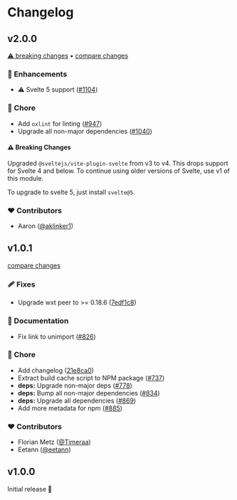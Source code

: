 # Changelog

## v2.0.0

[⚠️ breaking changes](https://wxt.dev/guide/upgrade-guide/wxt) &bull; [compare changes](https://github.com/wxt-dev/wxt/compare/module-svelte-v1.0.1...module-svelte-v2.0.0)

### 🚀 Enhancements

- ⚠️  Svelte 5 support ([#1104](https://github.com/wxt-dev/wxt/pull/1104))

### 🏡 Chore

- Add  `oxlint` for linting ([#947](https://github.com/wxt-dev/wxt/pull/947))
- Upgrade all non-major dependencies ([#1040](https://github.com/wxt-dev/wxt/pull/1040))

#### ⚠️ Breaking Changes

Upgraded `@sveltejs/vite-plugin-svelte` from v3 to v4. This drops support for Svelte 4 and below. To continue using older versions of Svelte, use v1 of this module.

To upgrade to svelte 5, just install `svelte@5`.

### ❤️ Contributors

- Aaron ([@aklinker1](http://github.com/aklinker1))

## v1.0.1

[compare changes](https://github.com/wxt-dev/wxt/compare/module-svelte-v1.0.0...module-svelte-v1.0.1)

### 🩹 Fixes

- Upgrade wxt peer to >= 0.18.6 ([7edf1c8](https://github.com/wxt-dev/wxt/commit/7edf1c8))

### 📖 Documentation

- Fix link to unimport ([#826](https://github.com/wxt-dev/wxt/pull/826))

### 🏡 Chore

- Add changelog ([21e8ca0](https://github.com/wxt-dev/wxt/commit/21e8ca0))
- Extract build cache script to NPM package ([#737](https://github.com/wxt-dev/wxt/pull/737))
- **deps:** Upgrade non-major deps ([#778](https://github.com/wxt-dev/wxt/pull/778))
- **deps:** Bump all non-major dependencies ([#834](https://github.com/wxt-dev/wxt/pull/834))
- **deps:** Upgrade all dependencies ([#869](https://github.com/wxt-dev/wxt/pull/869))
- Add more metadata for npm ([#885](https://github.com/wxt-dev/wxt/pull/885))

### ❤️ Contributors

- Florian Metz ([@Timeraa](http://github.com/Timeraa))
- Eetann ([@eetann](http://github.com/eetann))

## v1.0.0

Initial release 🎉
